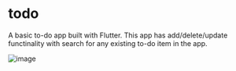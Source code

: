 # todo
 A basic to-do app built with Flutter. This app has add/delete/update functinality with search for any existing to-do item in the app.

![image](https://github.com/Rohit2920/todo/assets/101695131/b3e8cd71-6e53-4600-9568-5ab49d609b5d)
